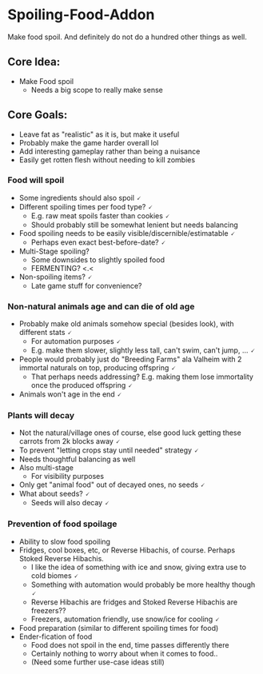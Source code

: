 # Spoiling-Food-Addon
Make food spoil. And definitely do not do a hundred other things as well.

## Core Idea:
- Make Food spoil
  - Needs a big scope to really make sense

## Core Goals:
- Leave fat as "realistic" as it is, but make it useful
- Probably make the game harder overall lol
- Add interesting gameplay rather than being a nuisance
- Easily get rotten flesh without needing to kill zombies


### Food will spoil
- Some ingredients should also spoil 🗸
- Different spoiling times per food type? 🗸
  - E.g. raw meat spoils faster than cookies 🗸
  - Should probably still be somewhat lenient but needs balancing
- Food spoiling needs to be easily visible/discernible/estimatable 🗸
  - Perhaps even exact best-before-date? 🗸
- Multi-Stage spoiling?
  - Some downsides to slightly spoiled food
  - FERMENTING? <.<
- Non-spoiling items? 🗸
  - Late game stuff for convenience?

### Non-natural animals age and can die of old age
- Probably make old animals somehow special (besides look), with different stats 🗸
  - For automation purposes 🗸
  - E.g. make them slower, slightly less tall, can't swim, can't jump, ... 🗸
- People would probably just do "Breeding Farms" ala Valheim with 2 immortal naturals on top, producing offspring 🗸
  - That perhaps needs addressing? E.g. making them lose immortality once the produced offspring 🗸
- Animals won't age in the end 🗸

### Plants will decay
- Not the natural/village ones of course, else good luck getting these carrots from 2k blocks away 🗸
- To prevent "letting crops stay until needed" strategy 🗸
- Needs thoughtful balancing as well
- Also multi-stage
  - For visibility purposes
- Only get "animal food" out of decayed ones, no seeds 🗸
- What about seeds? 🗸
  - Seeds will also decay 🗸

### Prevention of food spoilage
- Ability to slow food spoiling
- Fridges, cool boxes, etc, or Reverse Hibachis, of course. Perhaps Stoked Reverse Hibachis.
  - I like the idea of something with ice and snow, giving extra use to cold biomes 🗸
  - Something with automation would probably be more healthy though 🗸
  - Reverse Hibachis are fridges and Stoked Reverse Hibachis are freezers??
  - Freezers, automation friendly, use snow/ice for cooling 🗸
- Food preparation (similar to different spoiling times for food)
- Ender-fication of food
  - Food does not spoil in the end, time passes differently there
  - Certainly nothing to worry about when it comes to food..
  - (Need some further use-case ideas still)





